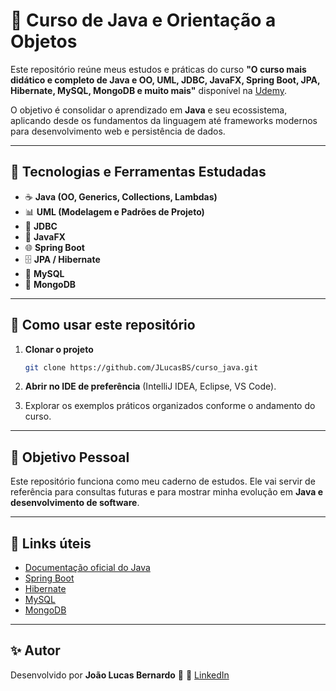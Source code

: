# 📘 Curso de Java e Orientação a Objetos

Este repositório reúne meus estudos e práticas do curso **"O curso mais didático e completo de Java e OO, UML, JDBC, JavaFX, Spring Boot, JPA, Hibernate, MySQL, MongoDB e muito mais"** disponível na [Udemy]([https://www.udemy.com](https://www.udemy.com/course/java-curso-completo)).

O objetivo é consolidar o aprendizado em **Java** e seu ecossistema, aplicando desde os fundamentos da linguagem até frameworks modernos para desenvolvimento web e persistência de dados.

---

## 🚀 Tecnologias e Ferramentas Estudadas

* ☕ **Java (OO, Generics, Collections, Lambdas)**
* 📊 **UML (Modelagem e Padrões de Projeto)**
* 💾 **JDBC**
* 🎨 **JavaFX**
* 🌐 **Spring Boot**
* 🗄️ **JPA / Hibernate**
* 🐬 **MySQL**
* 🍃 **MongoDB**

---

## 📖 Como usar este repositório

1. **Clonar o projeto**

   ```bash
   git clone https://github.com/JLucasBS/curso_java.git
   ```
2. **Abrir no IDE de preferência** (IntelliJ IDEA, Eclipse, VS Code).
3. Explorar os exemplos práticos organizados conforme o andamento do curso.

---

## 🎯 Objetivo Pessoal

Este repositório funciona como meu caderno de estudos.
Ele vai servir de referência para consultas futuras e para mostrar minha evolução em **Java e desenvolvimento de software**.

---

## 📌 Links úteis

* [Documentação oficial do Java](https://docs.oracle.com/en/java/)
* [Spring Boot](https://spring.io/projects/spring-boot)
* [Hibernate](https://hibernate.org/)
* [MySQL](https://dev.mysql.com/doc/)
* [MongoDB](https://www.mongodb.com/docs/)

---

## ✨ Autor

Desenvolvido por **João Lucas Bernardo** 🖤
📌 [LinkedIn]([https://www.linkedin.com](https://www.linkedin.com/in/joaolucasbsantos/))
